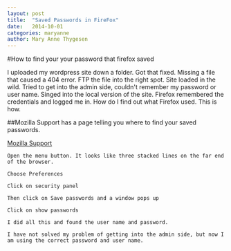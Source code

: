 ```yaml
---
layout: post
title:  "Saved Passwords in FireFox"
date:   2014-10-01
categories: maryanne
author: Mary Anne Thygesen
---
```


#How to find your your password that firefox saved

I uploaded my wordpress site down a folder. Got that fixed. Missing a file that caused a 404 error. FTP the file into the right spot. Site loaded in the wild. Tried to get into the admin side, couldn't remember my password or user name. Singed into the local version of the site. Firefox remembered the credentials and logged me in. How do I find out what Firefox used. This is how.

##Mozilla Support has a page telling you where to find your saved passwords.

[Mozilla Support](https://support.mozilla.org/en-US/kb/password-manager-remember-delete-change-passwords#w_viewing-and-deleting-passwords)

	Open the menu button. It looks like three stacked lines on the far end of the browser. 

	Choose Preferences

	Click on security panel

	Then click on Save passwords and a window pops up

	Click on show passwords

	I did all this and found the user name and password.

	I have not solved my problem of getting into the admin side, but now I am using the correct password and user name.

